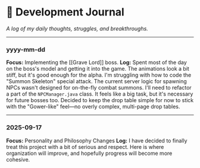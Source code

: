 # 📓 Development Journal

*A log of my daily thoughts, struggles, and breakthroughs.*

---
### **yyyy-mm-dd**
**Focus:** Implementing the [[Grave Lord]] boss.
**Log:** Spent most of the day on the boss's model and getting it into the game. The animations look a bit stiff, but it's good enough for the alpha. I'm struggling with how to code the "Summon Skeleton" special attack. The current server logic for spawning NPCs wasn't designed for on-the-fly combat summons. I'll need to refactor a part of the `NPCManager.java` class. It feels like a big task, but it's necessary for future bosses too. Decided to keep the drop table simple for now to stick with the "Gower-like" feel—no overly complex, multi-page drop tables.

---
### **2025-09-17**
**Focus:** Personality and Philosophy Changes
**Log:** I have decided to finally treat this project with a bit of serious and respect. Here is where organization will improve, and hopefully progress will become more cohesive. 